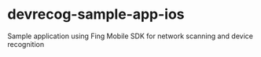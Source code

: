 # devrecog-sample-app-ios
Sample application using Fing Mobile SDK for network scanning and device recognition

